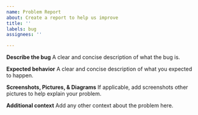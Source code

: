 ```yaml
---
name: Problem Report
about: Create a report to help us improve
title: ''
labels: bug
assignees: ''

---
```


**Describe the bug**
A clear and concise description of what the bug is.

**Expected behavior**
A clear and concise description of what you expected to happen.

**Screenshots, Pictures, & Diagrams**
If applicable, add screenshots other pictures to help explain your problem.

**Additional context**
Add any other context about the problem here.
